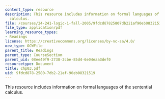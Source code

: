 ```yaml
---
content_type: resource
description: This resource includes information on formal languages of the sentential
  calculus.
file: /courses/24-241-logic-i-fall-2005/9fdcd87825807db221af90eb08321519_chp03.pdf
file_type: application/pdf
learning_resource_types:
- Readings
license: https://creativecommons.org/licenses/by-nc-sa/4.0/
ocw_type: OCWFile
parent_title: Readings
parent_type: CourseSection
parent_uid: 08ee49f9-2738-2cbe-85d4-6e04eaa3def0
resourcetype: Document
title: chp03.pdf
uid: 9fdcd878-2580-7db2-21af-90eb08321519
---
```

This resource includes information on formal languages of the sentential calculus.